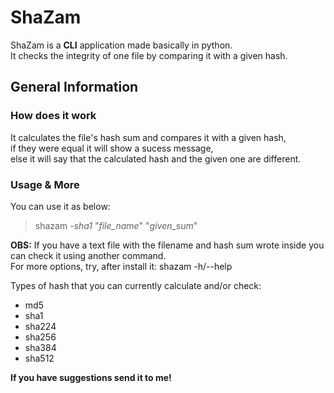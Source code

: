 # ShaZam

ShaZam is a **CLI** application made basically in python. <br>
It checks the integrity of one file by comparing it with a given hash.

## General Information

### How does it work

It calculates the file's hash sum and compares it with a given hash, <br>
if they were equal it will show a sucess message, <br>
else it will say that the calculated hash and the given one are different.

### Usage & More
You can use it as below:

  > shazam *-sha1* "*file_name*" "*given_sum*"

**OBS:** If you have a text file with the filename and hash sum wrote inside you can check it using another command. <br>
For more options, try, after install it: shazam -h/--help
  
Types of hash that you can currently calculate and/or check:

* md5
* sha1
* sha224
* sha256
* sha384
* sha512

**If you have suggestions send it to me!**
